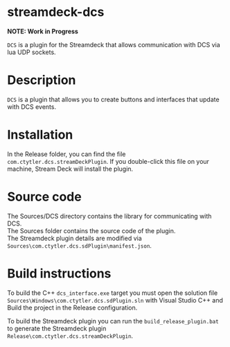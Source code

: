 # streamdeck-dcs

**NOTE: Work in Progress**

`DCS` is a plugin for the Streamdeck that allows communication with DCS via lua UDP sockets.


# Description

`DCS` is a plugin that allows you to create buttons and interfaces that update with DCS events.

# Installation

In the Release folder, you can find the file `com.ctytler.dcs.streamDeckPlugin`. If you double-click this file on your machine, Stream Deck will install the plugin.

# Source code

The Sources/DCS directory contains the library for communicating with DCS.  
The Sources folder contains the source code of the plugin.  
The Streamdeck plugin details are modified via `Sources\com.ctytler.dcs.sdPlugin\manifest.json`.

# Build instructions

To build the C++ `dcs_interface.exe` target you must open the solution file `Sources\Windows\com.ctytler.dcs.sdPlugin.sln` with Visual Studio C++ and Build the project in the Release configuration.  
  
To build the Streamdeck plugin you can run the `build_release_plugin.bat` to generate the Streamdeck plugin `Release\com.ctytler.dcs.streamDeckPlugin`.
